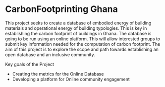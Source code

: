# CarbonFootprinting Ghana

This project seeks to create a database of embodied energy of building materials and operational energy of building typologies. This is key in establishing the carbon footprint of buildings in Ghana. The database is going to be run using an online platform. This will allow interested groups to submit key information needed for the computation of carbon footprint.  The aim of this project is to explore the scope and path towards establishing an open database and an inclusive community. 

Key goals of the Project
* Creating the metrics for the Online Database
* Developing a platform for Online community engagement


